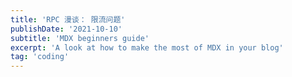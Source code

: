 ```yaml
---
title: 'RPC 漫谈： 限流问题'
publishDate: '2021-10-10'
subtitle: 'MDX beginners guide'
excerpt: 'A look at how to make the most of MDX in your blog'
tag: 'coding'
---
```

